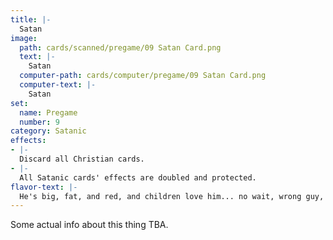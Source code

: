 ```yaml
---
title: |-
  Satan
image: 
  path: cards/scanned/pregame/09 Satan Card.png
  text: |-
    Satan
  computer-path: cards/computer/pregame/09 Satan Card.png
  computer-text: |-
    Satan
set:
  name: Pregame
  number: 9
category: Satanic
effects: 
- |-
  Discard all Christian cards.
- |-
  All Satanic cards' effects are doubled and protected.
flavor-text: |-
  He's big, fat, and red, and children love him... no wait, wrong guy, he's Satan.
---
```

Some actual info about this thing TBA.
